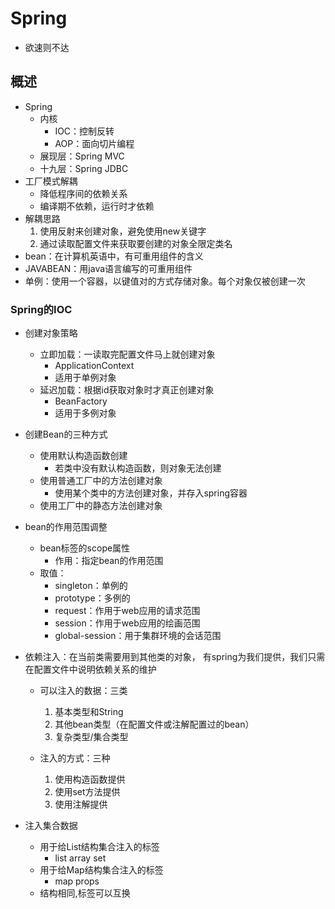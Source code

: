 # Spring

- 欲速则不达

## 概述

- Spring
  - 内核
    - IOC：控制反转
    - AOP：面向切片编程
  - 展现层：Spring MVC
  - 十九层：Spring JDBC
- 工厂模式解耦
  - 降低程序间的依赖关系
  - 编译期不依赖，运行时才依赖
- 解耦思路
  1. 使用反射来创建对象，避免使用new关键字
  2. 通过读取配置文件来获取要创建的对象全限定类名
- bean：在计算机英语中，有可重用组件的含义
- JAVABEAN：用java语言编写的可重用组件
- 单例：使用一个容器，以键值对的方式存储对象。每个对象仅被创建一次



### Spring的IOC

- 创建对象策略
  - 立即加载：一读取完配置文件马上就创建对象
    - ApplicationContext
    - 适用于单例对象
  - 延迟加载：根据id获取对象时才真正创建对象
    - BeanFactory
    - 适用于多例对象
- 创建Bean的三种方式
  - 使用默认构造函数创建
    - 若类中没有默认构造函数，则对象无法创建
  - 使用普通工厂中的方法创建对象
    - 使用某个类中的方法创建对象，并存入spring容器
  - 使用工厂中的静态方法创建对象
- bean的作用范围调整

  - bean标签的scope属性
    - 作用：指定bean的作用范围
  - 取值：
    - singleton：单例的
    - prototype：多例的
    - request：作用于web应用的请求范围
    - session：作用于web应用的绘画范围
    - global-session：用于集群环境的会话范围
- 依赖注入：在当前类需要用到其他类的对象， 有spring为我们提供，我们只需在配置文件中说明依赖关系的维护
    - 可以注入的数据：三类

      1. 基本类型和String
      2. 其他bean类型（在配置文件或注解配置过的bean）
      3. 复杂类型/集合类型

    - 注入的方式：三种

      1. 使用构造函数提供
      2. 使用set方法提供
      3. 使用注解提供
- 注入集合数据
    - 用于给List结构集合注入的标签
        - list array set
    - 用于给Map结构集合注入的标签
        - map props
    - 结构相同,标签可以互换